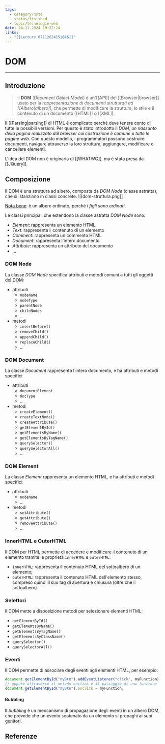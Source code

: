 ```yaml
---
tags:
  - category/note
  - status/finished
  - topic/tecnologie-web
date: 24-11-2024 19:32:24
links:
  - "[[Lecture 07112024151846]]"
---
```

# DOM
---
## Introduzione
> Il **DOM** (_Document Object Model_) è un'[[API]] del [[Browser|browser]] usato per la _rappresentazione di documenti strutturati ad [[Albero|albero]]_, che permette di modificare la struttura, lo stile e il contenuto di un documento [[HTML]] o [[XML]].

Il [[Parsing|parsing]] di HTML è complicato perché deve tenere conto di tutte le possibili versioni. Per questo è stato introdotto il _DOM, un riassunto della pagina realizzato dal browser cui costruzione è comune a tutte le pagine web_. Con questo modello, i programmatori possono costruire documenti, navigare attraverso la loro struttura, aggiungere, modificare o cancellare elementi.

L'idea del DOM non è originaria di [[WHATWG]], ma è stata presa da [[JQuery]].

## Composizione
Il DOM è una struttura ad albero, composta da _DOM Node_ (classe astratta), che si istanziano in classi concrete.
![[dom-struttura.png]]

<u>Nota bene</u>: è un albero ordinato, perché _i figli sono ordinati_.

Le classi principali che estendono la classe astratta _DOM Node_ sono:
- _Element_: rappresenta un elemento HTML
- _Text_: rappresenta il contenuto di un elemento
- _Comment_: rappresenta un commento HTML
- _Document_: rappresenta l'intero documento
- _Attribute_: rappresenta un attributo del documento
- ...

### DOM Node
La classe _DOM Node_ specifica attributi e metodi comuni a tutti gli oggetti del DOM:
- attributi
	- `nodeName`
	- `nodeType`
	- `parentNode`
	- `childNodes`
	- ...
- metodi
	- `insertBefore()`
	- `removeChild()`
	- `appendChild()`
	- `replaceChild()`
	- ...

### DOM Document
La classe _Document_ rappresenta l'intero documento, e ha attributi e metodi specifici:
- attributi
	- `documentElement`
	- `docType`
	- ...
- metodi
	- `createElement()`
	- `createTextNode()`
	- `createAttribute()`
	- `getElementById()`
	- `getElementsByName()`
	- `getElementsByTagName()`
	- `querySelector()`
	- `querySelectorAll()`
	- ...

### DOM Element
La classe _Element_ rappresenta un elemento HTML, e ha attributi e metodi specifici:
- attributi
	- `nodeName`
	- ...
- metodi
	- `setAttribute()`
	- `getAttribute()`
	- `removeAttribute()`
	- ...

### InnerHTML e OuterHTML
Il DOM per HTML permette di accedere e modificare il contenuto di un elemento tramite le proprietà `innerHTML` e `outerHTML`:
- `innerHTML`: rappresenta il contenuto HTML del sottoalbero di un elemento;
- `outerHTML`: rappresenta il contenuto HTML dell'elemento stesso, compreso quindi il suo tag di apertura e chiusura (oltre che il sottoalbero).

### Selettori
Il DOM mette a disposizione metodi per selezionare elementi HTML:
- `getElementById()`
- `getElementsByName()`
- `getElementsByTagName()`
- `getElementsByClassName()`
- `querySelector()`
- `querySelectorAll()`

### Eventi
Il DOM permette di associare degli eventi agli elementi HTML, per esempio:
```javascript
document.getElementById("myBtn").addEventListener("click", myFunction);
// oppure attraverso il metodo onclick e il passaggio di una funzione
document.getElementById("myBtn").onclick = myFunction;
```

#### Bubbling
Il _bubbling_ è un meccanismo di propagazione degli eventi in un albero DOM, che prevede che un evento scatenato da un elemento si propaghi ai suoi genitori.

## Referenze